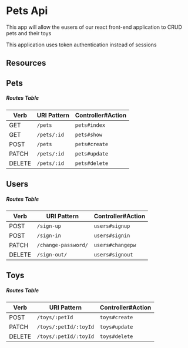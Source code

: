 # Pets Api

This app will allow the eusers of our react front-end application to CRUD pets and their toys

This application uses token authentication instead of sessions

## Resources

## Pets
##### Routes Table
| Verb   | URI Pattern            | Controller#Action |
|--------|------------------------|-------------------|
| GET   | `/pets`             | `pets#index`    |
| GET   | `/pets/:id`             | `pets#show`    |
| POST  | `/pets`          | `pets#create`  |
| PATCH | `/pets/:id`        | `pets#update`   |
| DELETE | `/pets/:id`        | `pets#delete`   |



## Users

##### Routes Table
| Verb   | URI Pattern            | Controller#Action |
|--------|------------------------|-------------------|
| POST   | `/sign-up`             | `users#signup`    |
| POST   | `/sign-in`             | `users#signin`    |
| PATCH  | `/change-password/` | `users#changepw`  |
| DELETE | `/sign-out/`        | `users#signout`   |

## Toys
##### Routes Table
| Verb   | URI Pattern            | Controller#Action |
|--------|------------------------|-------------------|
| POST   | `/toys/:petId`             | `toys#create`    |
| PATCH   | `/toys/:petId/:toyId`             | `toys#update`    |
| DELETE  | `/toys/:petId/:toyId`          | `toys#delete`  |
